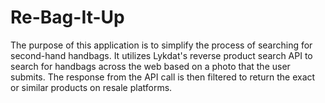 # Re-Bag-It-Up
The purpose of this application is to simplify the process of searching for second-hand handbags. It utilizes Lykdat's reverse product search API to search for handbags across the web based on a photo that the user submits. The response from the API call is then filtered to return the exact or similar products on resale platforms. 